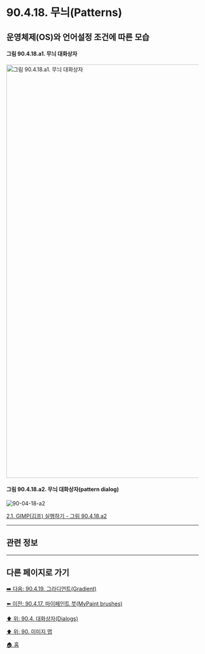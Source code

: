 # 90.4.18. 무늬(Patterns)
## 운영체제(OS)와 언어설정 조건에 따른 모습
#### 그림 90.4.18.a1. 무늬 대화상자
<img width="1080" alt="그림 90.4.18.a1. 무늬 대화상자" src="https://github.com/wonder13662/gimp/assets/15767104/eb7098ae-d3f8-45a9-a4ed-9bd729f13a3c">

<a id="90-04-18-a2"></a>

#### 그림 90.4.18.a2. 무늬 대화상자(pattern dialog)
![90-04-18-a2](https://github.com/wonder13662/gimp/assets/15767104/c918e337-d746-438c-ab0c-f036dbc7e46f)

[2.1. GIMP(김프) 실행하기 - 그림 90.4.18.a2](./02-01-00-running-gimp.md)

***

## 관련 정보

***

## 다른 페이지로 가기

[➡️ 다음: 90.4.19. 그라디언트(Gradient)](./90-04-19-gradient.md)

[⬅️ 이전: 90.4.17. 마이페인트 붓(MyPaint brushes)](./90-04-17-mypaint_brushes.md)

[⬆️ 위: 90.4. 대화상자(Dialogs)](./90-04-00-dialogs.md)

[⬆️ 위: 90. 이미지 맵](./90-00-image-map.md)

[🏠 홈](./00-home.md)
